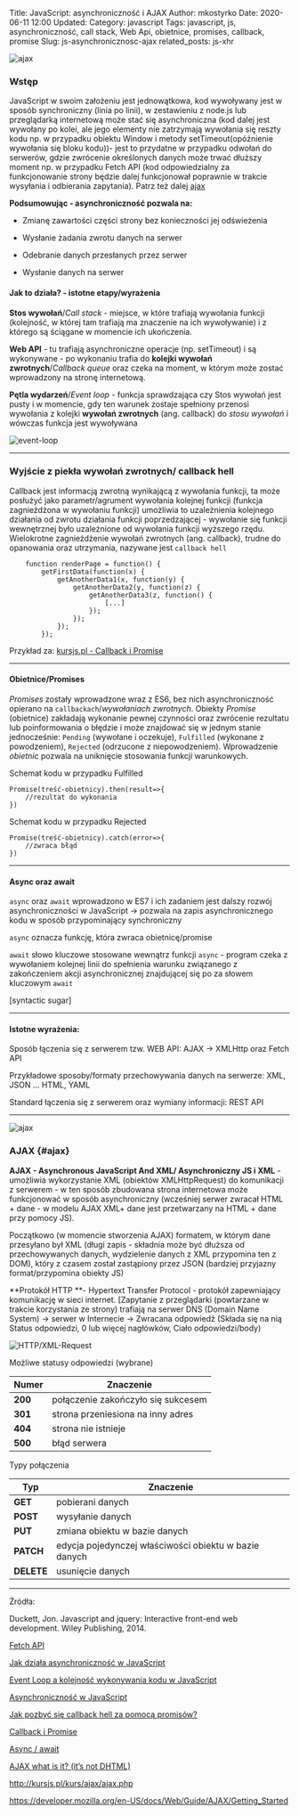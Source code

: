 Title: JavaScript: asynchroniczność i AJAX
Author: mkostyrko
Date: 2020-06-11 12:00
Updated:
Category: javascript
Tags: javascript, js, asynchroniczność, call stack, Web Api, obietnice, promises, callback, promise
Slug: js-asynchronicznosc-ajax
related_posts: js-xhr

![ajax](https://adairtechs.com/images/ajax.jpg#center)


### Wstęp

JavaScript w swoim założeniu jest jednowątkowa, kod wywoływany jest w sposób synchroniczny (linia po linii), w zestawieniu z node.js lub przeglądarką internetową może stać się asynchroniczna (kod dalej jest wywołany po kolei, ale jego elementy nie zatrzymają wywołania się reszty kodu np. w przypadku obiektu Window i metody setTimeout(opóźnienie wywołania się bloku kodu))- jest to przydatne w przypadku odwołań do serwerów, gdzie zwrócenie określonych danych może trwać dłuższy moment np. w przypadku Fetch API (kod odpowiedzialny za funkcjonowanie strony będzie dalej funkcjonował poprawnie w trakcie wysyłania i odbierania zapytania). Patrz też dalej [ajax](#ajax)

**Podsumowując - asynchroniczność pozwala na:**

* Zmianę zawartości części strony bez konieczności jej odświeżenia

* Wysłanie żadania zwrotu danych na serwer

* Odebranie danych przesłanych przez serwer

* Wysłanie danych na serwer



#### Jak to działa? - istotne etapy/wyrażenia

**Stos wywołań**/*Call stack* - miejsce, w które trafiają wywołania funkcji (kolejność, w której tam trafiają ma znaczenie na ich wywoływanie) i z którego są ściągane w momencie ich ukończenia.

**Web API** - tu trafiają asynchroniczne operacje (np. setTimeout) i są wykonywane - po wykonaniu trafia do **kolejki wywołań zwrotnych**/*Callback queue* oraz czeka na moment, w którym może zostać wprowadzony na stronę internetową.

**Pętla wydarzeń**/*Event loop* - funkcja sprawdzająca czy Stos wywołań jest pusty i w momencie, gdy ten warunek zostaje spełniony przenosi wywołania z kolejki **wywołań zwrotnych** (ang. callback) do *stosu wywołań* i wówczas funkcja jest wywoływana

![event-loop](https://www.oreilly.com/library/view/learning-nodejs-development/9781788395540/assets/74fbf540-71b8-499a-a7cf-2da14ed034de.jpg)

----

### Wyjście z piekła wywołań zwrotnych/ callback hell

Callback jest informacją zwrotną wynikającą z wywołania funkcji, ta może posłużyć jako parametr/agrument wywołania kolejnej funkcji (funkcja zagnieżdżona w wywołaniu funkcji) umożliwia to uzależnienia kolejnego działania od zwrotu działania funkcji poprzedzającej - wywołanie się funkcji wewnętrznej było uzależnione od wywołania funkcji wyższego rzędu. Wielokrotne zagnieżdżenie wywołań zwrotnych (ang. callback), trudne do opanowania oraz utrzymania, nazywane jest `callback hell`

        function renderPage = function() {
            getFirstData(function(x) {
                getAnotherData1(x, function(y) {
                    getAnotherData2(y, function(z) {
                        getAnotherData3(z, function() {
                            [...]
                        });
                    });
                });
            });


Przykład za: [kursjs.pl - Callback i Promise](http://kursjs.pl/kurs/ajax/promise.php)

---

#### Obietnice/Promises

*Promises* zostały wprowadzone wraz z ES6, bez nich  asynchroniczność opierano na `callbackach`/*wywołaniach zwrotnych*. Obiekty *Promise* (obietnice) zakładają wykonanie pewnej czynności oraz zwrócenie rezultatu lub poinformowania o błędzie i może znajdować się w jednym stanie jednocześnie: `Pending` (wywołane i oczekuje), `Fulfilled` (wykonane z powodzeniem), `Rejected` (odrzucone z niepowodzeniem). Wprowadzenie *obietnic* pozwala na uniknięcie stosowania funkcji warunkowych.

Schemat kodu w przypadku Fulfilled


    Promise(treść-obietnicy).then(result=>{
        //rezultat do wykonania
    })

Schemat kodu w przypadku Rejected

    Promise(treść-obietnicy).catch(error=>{
        //zwraca błąd
    })

---

#### Async oraz await

`async` oraz `await` wprowadzono w ES7 i ich zadaniem jest dalszy rozwój asynchroniczności w JavaScript -> pozwala na zapis asynchronicznego kodu w sposób przypominający synchroniczny

`async` oznacza funkcję, która zwraca obietnicę/promise

`await` słowo kluczowe stosowane wewnątrz funkcji `async` - program czeka z wywołaniem kolejnej linii do spełnienia warunku związanego z zakończeniem akcji asynchronicznej znajdującej się po za słowem kluczowym `await`

[syntactic sugar]

---

#### Istotne wyrażenia:

Sposób łączenia się z serwerem tzw. WEB API: AJAX -> XMLHttp oraz Fetch API

Przykładowe sposoby/formaty przechowywania danych na serwerze: XML, JSON ... HTML, YAML

Standard łączenia się z serwerem oraz wymiany informacji: REST API

---
![ajax](https://i.pinimg.com/originals/e4/e9/fc/e4e9fc856f0ee78ce86696e5729ab1d2.png)

### AJAX {#ajax}


**AJAX - Asynchronous JavaScript And XML/ Asynchroniczny JS i XML** - umożliwia wykorzystanie XML (obiektów XMLHttpRequest) do komunikacji z serwerem - w ten sposób zbudowana strona internetowa może funkcjonować w sposób asynchroniczny (wcześniej serwer zwracał HTML + dane - w modelu AJAX XML+ dane jest przetwarzany na HTML + dane przy pomocy JS).

Początkowo (w momencie stworzenia AJAX) formatem, w którym dane przesyłano był XML (długi zapis - składnia może być dłuższa od przechowywanych danych, wydzielenie danych z XML przypomina ten z DOM), który z czasem został zastąpiony przez JSON (bardziej przyjazny format/przypomina obiekty JS)

**Protokół HTTP **- Hypertext Transfer Protocol - protokół zapewniający komunikację w sieci internet. [Zapytanie z przeglądarki (powtarzane w trakcie korzystania ze strony) trafiają na serwer DNS (Domain Name System) -> serwer w Internecie -> Zwracana odpowiedź (Składa się na nią Status odpowiedzi, 0 lub więcej nagłówków, Ciało odpowiedzi/body)

![HTTP/XML-Request](https://derivadow.files.wordpress.com/2007/01/ajax.png?w=506&h=309)

Możliwe statusy odpowiedzi (wybrane)

| Numer | Znaczenie
|---|---|
| **200** | połączenie zakończyło się sukcesem |
| **301** | strona przeniesiona na inny adres |
| **404** | strona nie istnieje |
| **500** | błąd serwera|


Typy połączenia

| Typ | Znaczenie
|---|---|
| **GET** | pobierani danych |
| **POST** | wysyłanie danych |
| **PUT** | zmiana obiektu w bazie danych |
| **PATCH** | edycja pojedynczej właściwości obiektu w bazie danych |
| **DELETE** | usunięcie danych |


---

Źródła:

Duckett, Jon. Javascript and jquery: Interactive front-end web development. Wiley Publishing, 2014.

[Fetch API](https://developer.mozilla.org/en-US/docs/Web/API/Fetch_API)

[Jak działa asynchroniczność w JavaScript](https://www.youtube.com/watch?v=MD1euJQQkLQ)

[Event Loop a kolejność wykonywania kodu w JavaScript](https://bit.ly/3cUHuT0)


[Asynchroniczność w JavaScript](https://fsgeek.pl/post/asynchronicznosc-w-javascript/)

[Jak pozbyć się callback hell za pomocą promisów?](https://www.nafrontendzie.pl/jak-pozbyc-sie-callback-hell)

[Callback i Promise](http://kursjs.pl/kurs/ajax/promise.php)

[Async / await](http://kursjs.pl/kurs/ajax/async-await.php)

[AJAX what is it? (it’s not DHTML)](https://derivadow.com/2007/01/05/ajax-what-is-it-its-not-dhtml/)

http://kursjs.pl/kurs/ajax/ajax.php

https://developer.mozilla.org/en-US/docs/Web/Guide/AJAX/Getting_Started
